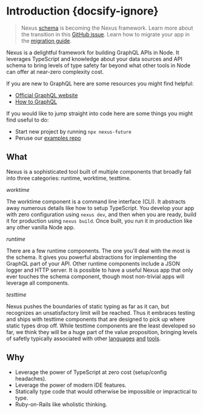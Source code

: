 # Introduction {docsify-ignore}

<p class='NextIs Note'></p>

> Nexus [schema](https://github.com/prisma-labs/nexus) is becoming the Nexus framework. Learn more about the transition in this [GitHub issue](https://github.com/prisma-labs/nexus/issues/373). Learn how to migrate your app in the [migration guide](/getting-started/migrate-from-nexus-schema).

Nexus is a delightful framework for building GraphQL APIs in Node. It leverages TypeScript and knowledge about your data sources and API schema to bring levels of type safety far beyond what other tools in Node can offer at near-zero complexity cost.

If you are new to GraphQL here are some resources you might find helpful:

- [Official GraphQL website](https://graphql.org)
- [How to GraphQL](https://www.howtographql.com)

If you would like to jump straight into code here are some things you might find useful to do:

- Start new project by running `npx nexus-future`
- Peruse our [examples repo](https://github.com/graphql-nexus/examples)

## What

Nexus is a sophisticated tool built of multiple components that broadly fall into three categories: runtime, worktime, testtime.

_worktime_

The worktime component is a command line interface (CLI). It abstracts away numerous details like how to setup TypeScript. You develop your app with zero configuration using `nexus dev`, and then when you are ready, build it for production using `nexus build`. Once built, you run it in production like any other vanilla Node app.

_runtime_

There are a few runtime components. The one you'll deal with the most is the schema. It gives you powerful abstractions for implementing the GraphQL part of your API. Other runtime components include a JSON logger and HTTP server. It is possible to have a useful Nexus app that only ever touches the schema component, though most non-trivial apps will leverage all components.

_testtime_

Nexus pushes the boundaries of static typing as far as it can, but recognizes an unsatisfactory limit will be reached. Thus it embraces testing and ships with testtime components that are designed to pick up where static types drop off. While testtime components are the least developed so far, we think they will be a huge part of the value proposition, bringing levels of safetly typically associated with other [languages](https://www.idris-lang.org/) [and](https://www.haskell.org/) [tools](https://www.servant.dev/).

## Why

- Leverage the power of TypeScript at zero cost (setup/config headaches).
- Leverage the power of modern IDE features.
- Statically type code that would otherwise be impossible or impractical to type.
- Ruby-on-Rails like wholistic thinking.
